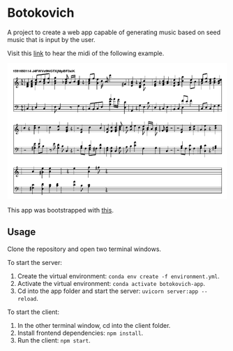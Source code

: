 # Botokovich
A project to create a web app capable of generating music based on seed music that is input by the user.

Visit this [link](https://www.youtube.com/watch?v=HFZNpdqYKnU) to hear the midi of the following example.

![Generated music img](https://github.com/jhochmuth/Botokovich/blob/master/data/generated_examples/exemplary_examples/chorales/sheetmusic_300hs_10bs_001lr_40e_0.png)

This app was bootstrapped with [this](https://github.com/rcdilorenzo/ecce/tree/master/ecce).

## Usage
Clone the repository and open two terminal windows.

To start the server:
1. Create the virtual environment: `conda env create -f environment.yml`.
2. Activate the virtual environment: `conda activate botokovich-app`.
2. Cd into the app folder and start the server: `uvicorn server:app --reload`.

To start the client:
1. In the other terminal window, cd into the client folder.
2. Install frontend dependencies: `npm install`.
3. Run the client: `npm start`.
